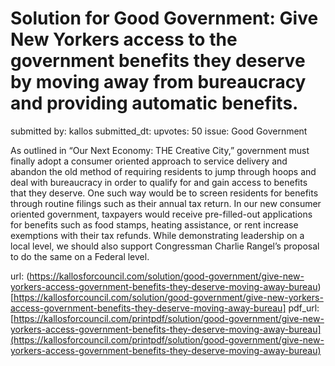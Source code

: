 # Solution for Good Government: Give New Yorkers access to the government benefits they deserve by moving away from bureaucracy and providing automatic benefits. #

submitted by: kallos
submitted_dt: 
upvotes: 50
issue: Good Government

As outlined in “Our Next Economy: THE Creative City,” government must finally adopt a consumer oriented approach to service delivery and abandon the old method of requiring residents to jump through hoops and deal with bureaucracy in order to qualify for and gain access to benefits that they deserve. One such way would be to screen residents for benefits through routine filings such as their annual tax return. In our new consumer oriented government, taxpayers would receive pre-filled-out applications for benefits such as food stamps, heating assistance, or rent increase exemptions with their tax refunds. While demonstrating leadership on a local level, we should also support Congressman Charlie Rangel’s proposal to do the same on a Federal level.

url: (https://kallosforcouncil.com/solution/good-government/give-new-yorkers-access-government-benefits-they-deserve-moving-away-bureau)[https://kallosforcouncil.com/solution/good-government/give-new-yorkers-access-government-benefits-they-deserve-moving-away-bureau]
pdf_url: [https://kallosforcouncil.com/printpdf/solution/good-government/give-new-yorkers-access-government-benefits-they-deserve-moving-away-bureau](https://kallosforcouncil.com/printpdf/solution/good-government/give-new-yorkers-access-government-benefits-they-deserve-moving-away-bureau)